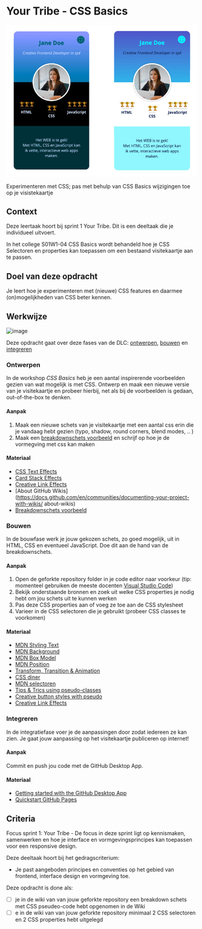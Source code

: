 
# Your Tribe - CSS Basics

![Visitekaarte](visitekaartje.jpg)

Experimenteren met CSS; pas met behulp van CSS Basics wijzigingen toe op je visistekaartje

## Context

Deze leertaak hoort bij sprint 1 Your Tribe. Dit is een deeltaak die je individueel uitvoert.

In het college S01W1-04 CSS Basics wordt behandeld hoe je CSS Selectoren en properties kan toepassen om een bestaand visitekaartje aan te passen.

## Doel van deze opdracht

Je leert hoe je experimenteren met (nieuwe) CSS features en daarmee (on)mogelijkheden van CSS beter kennen.

## Werkwijze
<img width="1574" alt="image" src="https://user-images.githubusercontent.com/1061632/188453519-60f72e7d-5364-4fe5-af7e-f7ae1db338e6.png">


Deze opdracht gaat over deze fases van de DLC: [ontwerpen](#ontwerpen), [bouwen](#bouwen) en [integreren](#integreren) 

### Ontwerpen
In de workshop *CSS Basics* heb je een aantal inspirerende voorbeelden gezien van wat mogelijk is met CSS. Ontwerp en maak een nieuwe versie van je visitekaartje en probeer hierbij, net als bij de voorbeelden is gedaan, out-of-the-box te denken. 

#### Aanpak

1. Maak een nieuwe schets van je visitekaartje met een aantal css erin die je vandaag hebt gezien (typo, shadow, round corners, blend modes, .. )
2. Maak een [breakdownschets voorbeeld](breakdownschets.pdf)  en schrijf op hoe je de vormegving met css kan maken

#### Materiaal 

- [CSS Text Effects](https://freefrontend.com/css-text-effects/)
- [Card Stack Effects](https://tympanus.net/codrops/2015/10/28/effect-ideas-for-card-stacks/)
- [Creative Link Effects](https://tympanus.net/codrops/2013/08/06/creative-link-effects/)
- [About GitHub Wikis](https://docs.github.com/en/communities/documenting-your-project-with-wikis/
about-wikis)
- [Breakdownschets voorbeeld](breakdownschets.pdf) 

### Bouwen
In de bouwfase werk je jouw gekozen schets, zo goed mogelijk, uit in HTML, CSS en eventueel JavaScript. Doe dit aan de hand van de breakdownschets.

#### Aanpak
1. Open de geforkte repository folder in je code editor naar voorkeur (tip: momenteel gebruiken de meeste docenten [Visual Studio Code](https://code.visualstudio.com/))
2. Bekijk onderstaande bronnen en zoek uit welke CSS properties je nodig hebt om jou schets uit te kunnen werken
3. Pas deze CSS properties aan of voeg ze toe aan de CSS stylesheet
4. Varieer in de CSS selectoren die je gebruikt (probeer CSS classes te voorkomen)

#### Materiaal 

- [MDN Styling Text](https://developer.mozilla.org/en-US/docs/Learn/CSS/Styling_text/Fundamentals)
- [MDN Background](https://developer.mozilla.org/en-US/docs/Web/CSS/background)
- [MDN Box Model](https://developer.mozilla.org/en-US/docs/Web/CSS/CSS_Box_Model)
- [MDN Position](https://developer.mozilla.org/en-US/docs/Web/CSS/position)
- [Transform, Transition & Animation](https://dev.to/moreno8423/css-transforms-transitions-and-animations-2m7d)
- [CSS diner](https://flukeout.github.io/)
- [MDN selectoren](https://developer.mozilla.org/en-US/docs/Learn/CSS/Building_blocks/Selectors)
- [Tips & Trics using pseudo-classes](https://codeburst.io/css-tips-and-tricks-using-pseudo-class-fa83248bb6e0)
- [Creative button styles with pseudo](https://tympanus.net/Development/CreativeButtons/)
- [Creative Link Effects](https://tympanus.net/codrops/2013/08/06/creative-link-effects/)


### Integreren
In de integratiefase voer je de aanpassingen door zodat iedereen ze kan zien. Je gaat jouw aanpassing op het visitekaartje publiceren op internet! 

#### Aanpak

Commit en push jou code met de GitHub Desktop App.

#### Materiaal 

- [Getting started with the GitHub Desktop App](https://docs.github.com/en/desktop/installing-and-configuring-github-desktop/overview/getting-started-with-github-desktop)
- [Quickstart GitHub Pages](https://docs.github.com/en/pages/quickstart)

## Criteria

Focus sprint 1: Your Tribe - De focus in deze sprint ligt op kennismaken, samenwerken en hoe je interface en vormgevingsprincipes kan toepassen voor een responsive design.

Deze deeltaak hoort bij het gedragscriterium:

- Je past aangeboden principes en conventies op het gebied van frontend, interface design en vormgeving toe.

Deze opdracht is done als:

- [ ] je in de wiki van van jouw geforkte repository een breakdown schets met CSS pseudeo-code hebt opgenomen in de Wiki
- [ ] e in de wiki van van jouw geforkte repository minimaal 2 CSS selectoren en 2 CSS properties hebt uitgelegd
